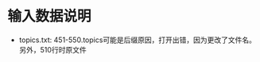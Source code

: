 # 输入数据说明
- topics.txt: 451-550.topics可能是后缀原因，打开出错，因为更改了文件名。另外，510行时原文件<title>　行为空，用行解析出错，因此要进行解析修正。

- WT10G中有文件<title>域不能按行处理，同时还伴有语法错误。如：
```
<title>
xxx
</title>

<title> xxx
</title>

<title> xxx</title
```

- InL2c7.0_0.res 输出数据格式